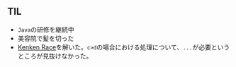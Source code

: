 ## TIL

* `Java`の研修を継続中
* 美容院で髪を切った
* [Kenken Race](https://atcoder.jp/contests/agc034/tasks/agc034_a)を解いた。`c>d`の場合における処理について、`...`が必要というところが見抜けなかった。